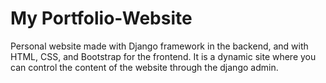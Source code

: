 # My Portfolio-Website
Personal website made with Django framework in the backend, and with HTML, CSS, and Bootstrap for the frontend. It is a dynamic site where you can control the content of the website through the django admin.
